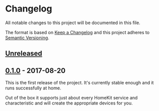 # Changelog
All notable changes to this project will be documented in this file.

The format is based on [Keep a Changelog](http://keepachangelog.com/en/1.0.0/)
and this project adheres to [Semantic Versioning](http://semver.org/spec/v2.0.0.html).

## [Unreleased]

## [0.1.0] - 2017-08-20
This is the first release of the project. It's currently stable enough and it
runs successfully at home.

Out of the box it supports just about every HomeKit service and characteristic
and will create the appropriate devices for you.

[Unreleased]: https://github.com/olivierlacan/keep-a-changelog/compare/v0.1.0...HEAD
[0.1.0]: https://github.com/hemtjanst/hemtjanst/compare/6f3a696c96f968e1b57d0eec29300e30d48add69...v0.1.0
